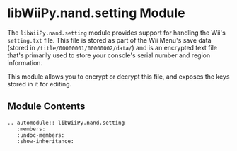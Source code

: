 # libWiiPy.nand.setting Module

The `libWiiPy.nand.setting` module provides support for handling the Wii's `setting.txt` file. This file is stored as part of the Wii Menu's save data (stored in `/title/00000001/00000002/data/`) and is an encrypted text file that's primarily used to store your console's serial number and region information.

This module allows you to encrypt or decrypt this file, and exposes the keys stored in it for editing.

## Module Contents

```{eval-rst}
.. automodule:: libWiiPy.nand.setting
   :members:
   :undoc-members:
   :show-inheritance:
```
